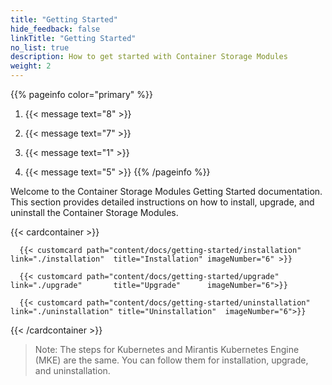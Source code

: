 ```yaml
---
title: "Getting Started" 
hide_feedback: false
linkTitle: "Getting Started"
no_list: true
description: How to get started with Container Storage Modules
weight: 2
---
```

{{% pageinfo color="primary" %}}
1. <span><span/>{{< message text="8" >}}

2. <span><span/>{{< message text="7" >}}

3. <span><span/>{{< message text="1" >}}

4. <span><span/>{{< message text="5" >}}
{{% /pageinfo %}}

Welcome to the Container Storage Modules Getting Started documentation. This section provides detailed instructions on how to install, upgrade, and uninstall the Container Storage Modules.

{{< cardcontainer >}}

      {{< customcard path="content/docs/getting-started/installation"  link="./installation"  title="Installation" imageNumber="6" >}} 

      {{< customcard path="content/docs/getting-started/upgrade"       link="./upgrade"       title="Upgrade"      imageNumber="6">}}

      {{< customcard path="content/docs/getting-started/uninstallation" link="./uninstallation" title="Uninstallation"  imageNumber="6">}}

{{< /cardcontainer >}} 

>Note: The steps for Kubernetes and Mirantis Kubernetes Engine (MKE) are the same. You can follow them for installation, upgrade, and uninstallation.
